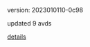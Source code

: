 version: 2023010110-0c98

updated 9 avds

[details](https://github.com/0x74f917491bfa7ebfa379/ali_avd_db/blob/master/change_log/2023/01/01/10/0c98.txt)